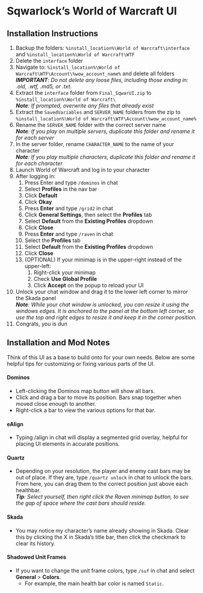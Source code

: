 # Sqwarlock’s World of Warcraft UI
## Installation Instructions
1. Backup the folders: `%install_location%\World of Warcraft\interface` and `%install_location%\World of Warcraft\WTF`
2. Delete the `interface` folder
3. Navigate to: `%install_location%\World of Warcraft\WTF\Account\%wow_account_name%` and delete all folders<br />
_**IMPORTANT**: Do not delete any loose files, including those ending in: .old, .wtf, .md5, or .txt._
4. Extract the `interface` folder from `Final_SqwarUI.zip` to `%install_location%\World of Warcraft\`<br />
_**Note**: If prompted, overwrite any files that already exist_
5. Extract the `SavedVariables` and `SERVER_NAME` folders from the zip to `%install_location%\World of Warcraft\WTF\Account\%wow_account_name%`
6. Rename the `SERVER_NAME` folder with the correct server name<br />
_**Note**: If you play on multiple servers, duplicate this folder and rename it for each server_
7. In the server folder, rename `CHARACTER_NAME` to the name of your character<br />
_**Note**: If you play multiple characters, duplicate this folder and rename it for each character_
8. Launch World of Warcraft and log in to your character
9. After logging in:
   1. Press Enter and type `/dominos` in chat
   2. Select **Profiles** in the nav bar
   3. Click **Default**
   4. Click **Okay**
   5. Press **Enter** and type `/grid2` in chat
   6. Click **General Settings**, then select the **Profiles** tab
   7. Select **Default** from the **Existing Profiles** dropdown
   8. Click **Close**
   9. Press **Enter** and type `/raven` in chat
   10. Select the **Profiles** tab
   11. Select **Default** from the **Existing Profiles** dropdown
   12. Click **Close**
   13. (OPTIONAL) If your minimap is in the upper-right instead of the upper-left:
       1. Right-click your minimap
       2. Check **Use Global Profile**
       3. Click **Accept** on the popup to reload your UI
10. Unlock your chat window and drag it to the lower left corner to mirror the Skada panel<br />
_**Note**: While your chat window is unlocked, you can resize it using the windows edges. It is anchored to the panel at the bottom left corner, so use the top and right edges to resize it and keep it in the corner position._
11. Congrats, you is dun
 
## Installation and Mod Notes
Think of this UI as a base to build onto for your own needs. Below are some helpful tips for customizing or fixing various parts of the UI.
#### Dominos
* Left-clicking the Dominos map button will show all bars.
* Click and drag a bar to move its position. Bars snap together when moved close enough to another.
* Right-click a bar to view the various options for that bar.
#### eAlign
* Typing /align in chat will display a segmented grid overlay, helpful for placing UI elements in accurate positions.
#### Quartz
* Depending on your resolution, the player and enemy cast bars may be out of place. If they are, type `/quartz unlock` in chat to unlock the bars. From here, you can drag them to the correct position just above each healthbar.<br />
_**Tip**: Select yourself, then right click the Raven minimap button, to see the gap of space where the cast bars should reside._
#### Skada
* You may notice my character’s name already showing in Skada. Clear this by clicking the X in Skada’s title bar, then click the checkmark to clear its history.
#### Shadowed Unit Frames
* If you want to change the unit frame colors, type `/suf` in chat and select **General** > **Colors**.
  * For example, the main health bar color is named `Static`.
 



